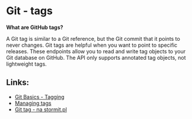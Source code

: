 # Git - tags


**What are GitHub tags?**

A Git tag is similar to a Git reference, but the Git commit that it points to never changes. Git tags are helpful when you want to point to specific releases. These endpoints allow you to read and write tag objects to your Git database on GitHub. The API only supports annotated tag objects, not lightweight tags.

## Links:
* [Git Basics - Tagging](https://git-scm.com/book/en/v2/Git-Basics-Tagging)
* [Managing tags](https://docs.github.com/en/desktop/contributing-and-collaborating-using-github-desktop/managing-commits/managing-tags)
* [Git tag - na stormit.pl](https://stormit.pl/git-tag/)